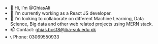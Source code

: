 - 👋 Hi, I’m @GhiasAli
- 🌱 I’m currently working as a React JS developer.
- 💞️ I’m looking to collaborate on different Machine Learning, Data Science, Big data and other web related projects using MERN stack.
- 📫 Contact: ghias.bcs18@iba-suk.edu.pk
- 📞 Phone: 03069550933

<!---
GhiasAli17/GhiasAli17 is a ✨ special ✨ repository because its `README.md` (this file) appears on your GitHub profile.
You can click the Preview link to take a look at your changes.
--->
